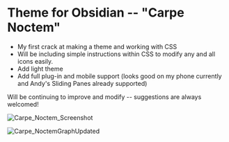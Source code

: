 # Theme for Obsidian -- "Carpe Noctem"

- My first crack at making a theme and working with CSS 
- Will be including simple instructions within CSS to modify any and all icons easily. 
- Add light theme 
- Add full plug-in and mobile support (looks good on my phone currently and Andy's Sliding Panes already supported)

Will be continuing to improve and modify -- suggestions are always welcomed! 

![Carpe_Noctem_Screenshot](https://user-images.githubusercontent.com/77085081/150511527-740814b5-6d53-4d8d-b22f-c31dc0d0bfde.png)

![Carpe_NoctemGraphUpdated](https://user-images.githubusercontent.com/77085081/150623894-1512107f-e6b0-4ade-8799-c7c8ec9a4a81.png)
